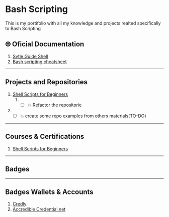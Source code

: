 # Bash Scripting #
This is my portifolio with all my knowledge and projects realted specifically to Bash Scripting

## 🌐 Oficial Documentation ##
1. [Sytle Guide Shell](https://google.github.io/styleguide/shellguide.html)
2. [Bash scripting cheatsheet](https://devhints.io/bash)

---

## Projects and Repositories ##

1.  [Shell Scripts for Beginners](https://github.com/PedroDevOps/shell-scripting-for-beginners-course)
    1.  * [ ] 💥 Refactor the repositorie
2.  * [ ] 💥 create some repo examples from others materials(TO-DO)

---

## Courses & Certifications ##

1. [Shell Scripts for Beginners](https://kodekloud.com/certificate-verification/7A51559BCD-7A4B4FDD17-7A45C540A5/)

---

## Badges ##

---

## Badges Wallets & Accounts ##
1.  [Credly](https://www.credly.com/users/pedro-o-azevedo/badges)
2.  [Accredible Credential.net](https://sgq.io/nBjo4og)



